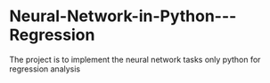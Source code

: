 # Neural-Network-in-Python---Regression
The project is to implement the neural network tasks only python for regression analysis
